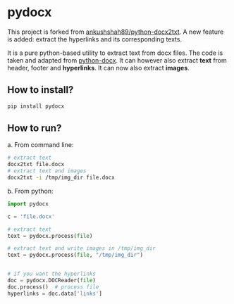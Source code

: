 # pydocx #

This project is forked from [ankushshah89/python-docx2txt](https://github.com/ankushshah89/python-docx2txt/pull/10/files). 
A new feature is added: extract the hyperlinks and its corresponding texts.

It is a pure python-based utility to extract text from docx files. The code is taken and adapted from [python-docx](https://github.com/python-openxml/python-docx). It can however also extract **text** from header, footer and **hyperlinks**. It can now also extract **images**.

## How to install? ##
```bash
pip install pydocx
```

## How to run? ##

a. From command line:
```bash
# extract text
docx2txt file.docx
# extract text and images
docx2txt -i /tmp/img_dir file.docx
```


b. From python:
```python
import pydocx

c = 'file.docx'

# extract text
text = pydocx.process(file)

# extract text and write images in /tmp/img_dir
text = pydocx.process(file, "/tmp/img_dir")


# if you want the hyperlinks
doc = pydocx.DOCReader(file)
doc.process()  # process file
hyperlinks = doc.data['links']
```
